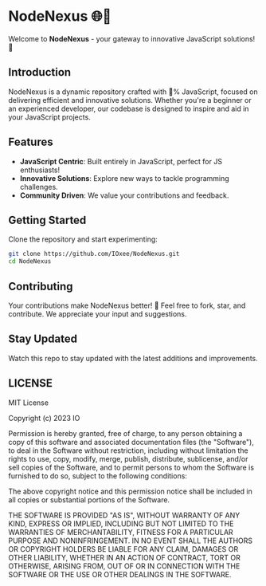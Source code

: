 # NodeNexus 🌐🔗

Welcome to **NodeNexus** - your gateway to innovative JavaScript solutions! 🚀

## Introduction
NodeNexus is a dynamic repository crafted with 💯% JavaScript, focused on delivering efficient and innovative solutions. Whether you're a beginner or an experienced developer, our codebase is designed to inspire and aid in your JavaScript projects.

## Features
- **JavaScript Centric**: Built entirely in JavaScript, perfect for JS enthusiasts!
- **Innovative Solutions**: Explore new ways to tackle programming challenges.
- **Community Driven**: We value your contributions and feedback.

## Getting Started
Clone the repository and start experimenting:

```bash
git clone https://github.com/IOxee/NodeNexus.git
cd NodeNexus
```

## Contributing
Your contributions make NodeNexus better! 🤝 Feel free to fork, star, and contribute. We appreciate your input and suggestions.

## Stay Updated
Watch this repo to stay updated with the latest additions and improvements.

## LICENSE
MIT License

Copyright (c) 2023 IO

Permission is hereby granted, free of charge, to any person obtaining a copy
of this software and associated documentation files (the "Software"), to deal
in the Software without restriction, including without limitation the rights
to use, copy, modify, merge, publish, distribute, sublicense, and/or sell
copies of the Software, and to permit persons to whom the Software is
furnished to do so, subject to the following conditions:

The above copyright notice and this permission notice shall be included in all
copies or substantial portions of the Software.

THE SOFTWARE IS PROVIDED "AS IS", WITHOUT WARRANTY OF ANY KIND, EXPRESS OR
IMPLIED, INCLUDING BUT NOT LIMITED TO THE WARRANTIES OF MERCHANTABILITY,
FITNESS FOR A PARTICULAR PURPOSE AND NONINFRINGEMENT. IN NO EVENT SHALL THE
AUTHORS OR COPYRIGHT HOLDERS BE LIABLE FOR ANY CLAIM, DAMAGES OR OTHER
LIABILITY, WHETHER IN AN ACTION OF CONTRACT, TORT OR OTHERWISE, ARISING FROM,
OUT OF OR IN CONNECTION WITH THE SOFTWARE OR THE USE OR OTHER DEALINGS IN THE
SOFTWARE.
